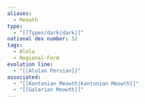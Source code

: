 ```yaml
---
aliases:
  - Meowth
type:
  - "[[Types/dark|dark]]"
national dex number: 52
tags:
  - Alola
  - Regional-Form
evolution line:
  - "[[Alolan Persian]]"
associated:
  - "[[Kantonian Meowth|Kantonian Meowth]]"
  - "[[Galarian Meowth]]"
---
```

